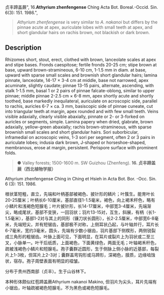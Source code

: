 贞丰蹄盖蕨",
16.**Athyrium zhenfengense** Ching Acta Bot. Boreal.-Occid. Sin. 6(3): 151. 1986.",

> *Athyrium zhenfengense* is very similar to *A. nakanoi* but differs by the pinnae acute at apex, auriculate lobes with small teeth at apex, and short glandular hairs on rachis brown, not blackish or dark brown.

## Description
Rhizomes short, stout, erect, clothed with brown, lanceolate scales at apex and stipe bases. Fronds caespitose; fertile fronds 20-25 cm; stipe brown at base, upward brown-stramineous, 6-10 cm, 1-1.5 mm in diam. at base, upward with sparse small scales and brownish short glandular hairs; lamina pinnate, lanceolate, 14-17 × 3-4 cm at middle, base not narrowed, apex acuminate, slightly caudate; pinnae 13-15 pairs, alternate, ascending, with stalk 1-1.5 mm, basal 1 or 2 pairs of pinnae falcate-oblong, similar to upper pinnae; middle pinnae 2-2.5 cm × 6-8 mm, apex shortly acute and shortly toothed, base markedly inequilateral, auriculate on acroscopic side, parallel to rachis, auricles 6-7 × ca. 3 mm, basiscopic side of pinnae cuneate, cut into triangular teeth at margin, apex rounded and with few small teeth. Veins visible adaxially, clearly visible abaxially, pinnate or 2- or 3-forked on auricles or segments, simple. Lamina papery when dried, glabrate, brown adaxially, yellow-green abaxially; rachis brown-stramineous, with sparse brownish small scales and short glandular hairs. Sori suborbicular, inframedial on acroscopic veins, 1-3 sori per segment, often 2 or 3 pairs in auriculate lobes; indusia dark brown, J-shaped or horseshoe-shaped, membranous, erose at margin, persistent. Perispore surface with prominent folds.

> ● Valley forests; 1500-1600 m. SW Guizhou (Zhenfeng).
**16. 贞丰蹄盖蕨（西北植物学报）**

Athyrium zhenfengense Ching in Ching et Hsieh in Acta Bot. Bor. -Occ. Sin. 6 (3): 151. 1986.

根状茎短粗，直立，先端和叶柄基部被褐色、披针形的鳞片；叶簇生。能育叶长20-25厘米；叶柄长6-10厘米，基部直径1-1.5毫米，褐色，向上褐禾秆色，略有小鳞片和浅褐色短腺毛；叶片披针形，长14-17厘米，中部宽3-4厘米，先端渐尖，略成尾状，基部不变狭，一回羽状；羽片13-15对，互生，斜展，有柄（长1-1.5毫米），基部1-2对与其上的同形（镰刀状长圆形），长2-2.5厘米，中部宽6-8毫米，先端短尖，并有短锯齿，基部极不对称，上侧耳状凸起，与叶轴并行，耳片长6-7毫米，宽约3毫米，圆头，先端有少数小锯齿，羽片基部下侧楔形，两侧锐裂成三角形的粗锯齿。叶脉上面可见，下面明显，在耳片或裂片上为羽状或二至三叉，小脉单一。叶干后纸质，上面褐色，下面黄绿色，两面无毛；叶轴褐禾秆色，疏被浅褐色小鳞片和短腺毛。孢子囊群近圆形，生于侧脉上侧小脉的近基部，每裂片上1-3枚，但耳片上2-3对；囊群盖弯钩形或马蹄形，深褐色，膜质，边缘啮蚀状，宿存。孢子周壁表面有明显的褶皱。

分布于贵州西南部（贞丰）。生于山谷林下。

本种形体颇似红苞蹄盖蕨Athyrium nakanoi Makino, 但羽片为尖头，耳片先端有小锯齿，叶轴疏被褐色短腺毛，不为黑色或褐色短腺毛。
